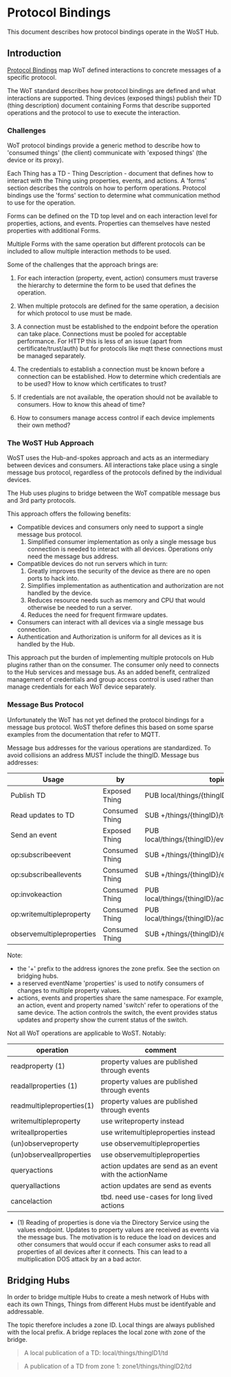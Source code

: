 # Protocol Bindings 

This document describes how protocol bindings operate in the WoST Hub.

## Introduction

[Protocol Bindings](https://www.w3.org/TR/wot-architecture/#sec-protocol-bindings) map WoT defined interactions to concrete messages of a specific protocol.

The WoT standard describes how protocol bindings are defined and what interactions are supported. Thing devices (exposed things) publish their TD (thing description) document containing Forms that describe supported operations and the protocol to use to execute the interaction.

### Challenges

WoT protocol bindings provide a generic method to describe how to 'consumed things' (the client) communicate with 'exposed things' (the device or its proxy). 

Each Thing has a TD - Thing Description - document that defines how to interact with the Thing using properties, events, and actions. A 'forms' section describes the controls on how to perform operations. Protocol bindings use the 'forms' section to determine what communication method to use for the operation.

Forms can be defined on the TD top level and on each interaction level for properties, actions, and events. Properties can themselves have nested properties with additional Forms. 

Multiple Forms with the same operation but different protocols can be included to allow multiple interaction methods to be used.


Some of the challenges that the approach brings are:

1. For each interaction (property, event, action) consumers must traverse the hierarchy to determine the form to be used that defines the operation.

2. When multiple protocols are defined for the same operation, a decision for which protocol to use must be made.

3. A connection must be established to the endpoint before the operation can take place. Connections must be pooled for acceptable performance. For HTTP this is less of an issue (apart from certificate/trust/auth) but for protocols like mqtt these connections must be managed separately.

4. The credentials to establish a connection must be known before a connection can be established. How to determine which credentials are to be used? How to know which certificates to trust?

5. If credentials are not available, the operation should not be available to consumers. How to know this ahead of time?

6. How to consumers manage access control if each device implements their own method?


### The WoST Hub Approach

WoST uses the Hub-and-spokes approach and acts as an intermediary between devices and consumers. All interactions take place using a single message bus protocol, regardless of the protocols defined by the individual devices.  

The Hub uses plugins to bridge between the WoT compatible message bus and 3rd party protocols. 

This approach offers the following benefits:
* Compatible devices and consumers only need to support a single message bus protocol.
  1. Simplified consumer implementation as only a single message bus connection is needed to interact with all devices. Operations only need the message bus address. 
* Compatible devices do not run servers which in turn:
  1. Greatly improves the security of the device as there are no open ports to hack into.
  2. Simplifies implementation as authentication and authorization are not handled by the device.
  3. Reduces resource needs such as memory and CPU that would otherwise be needed to run a server.
  4. Reduces the need for frequent firmware updates.
* Consumers can interact with all devices via a single message bus connection.
* Authentication and Authorization is uniform for all devices as it is handled by the Hub.

This approach put the burden of implementing multiple protocols on Hub plugins rather than on the consumer. The consumer only need to connects to the Hub services and message bus. As an added benefit, centralized management of credentials and group access control is used rather than manage credentials for each WoT device separately.

### Message Bus Protocol

Unfortunately the WoT has not yet defined the protocol bindings for a message bus protocol. WoST thefore defines this based on some sparse examples from the documentation that refer to MQTT. 

Message bus addresses for the various operations are standardized. To avoid collisions an address MUST include the thingID. Message bus addresses:

| Usage | by | topic |
|-------------------------|----------------|---|
| Publish TD              | Exposed Thing  | PUB local/things/{thingID}/td |
| Read updates to TD      | Consumed Thing | SUB +/things/{thingID}/td |
| Send an event           | Exposed Thing  | PUB local/things/{thingID}/event/{eventName} |
| op:subscribeevent       | Consumed Thing | SUB +/things/{thingID}/event/{eventName} |
| op:subscribeallevents   | Consumed Thing | SUB +/things/{thingID}/event/+ |
| op:invokeaction         | Consumed Thing | PUB local/things/{thingID}/action/{actionName} |
| op:writemultipleproperty | Consumed Thing | PUB local/things/{thingID}/action/{propertyName} |
| observemultipleproperties | Consumed Thing | SUB +/things/{thingID}/event/properties |


Note:
* the '+' prefix to the address ignores the zone prefix. See the section on bridging hubs.
* a reserved eventName 'properties' is used to notify consumers of changes to multiple property values.
* actions, events and properties share the same namespace. For example, an action, event and property named 'switch' refer to operations of the same device. The action controls the switch, the event provides status updates and property show the current status of the switch.


Not all WoT operations are applicable to WoST. Notably:

| operation | comment |
|---|---|
| readproperty (1)         | property values are published through events |
| readallproperties (1)    | property values are published through events |
| readmultipleproperties(1)| property values are published through events |
| writemultipleproperty    | use writeproperty instead |
| writeallproperties       | use writemultipleproperties instead |
| (un)observeproperty      | use observemultipleproperties |
| (un)observeallproperties | use observemultipleproperties |
| queryactions             | action updates are send as an event with the actionName |
| queryallactions          | action updates are send as events |
| cancelaction             | tbd. need use-cases for long lived actions| 

* (1) Reading of properties is done via the Directory Service using the values endpoint. Updates to property values are received as events via the message bus. The motivation is to reduce the load on devices and other consumers that would occur if each consumer asks to read all properties of all devices after it connects. This can lead to a multiplication DOS attack by an a bad actor.



## Bridging Hubs

In order to bridge multiple Hubs to create a mesh network of Hubs with each its own Things, Things from different Hubs must be identifyable and addressable.

The topic therefore includes a zone ID. Local things are always published with the local prefix. A bridge replaces the local zone with zone of the bridge. 

> A local publication of a TD: local/things/thingID1/td

> A publication of a TD from zone 1: zone1/things/thingID2/td


